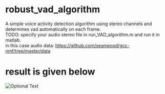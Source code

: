 # robust_vad_algorithm
A simple voice activity detection algorithm using stereo channels and determines vad automatically on each frame.<br />
TODO: specify your audio stereo file in run_VAD_algorithm.m and run it in matlab.<br />
in this case audio data: https://github.com/seanwood/gcc-nmf/tree/master/data <br />
# result is given below
![Optional Text](../master/vadDemo.PNG)
